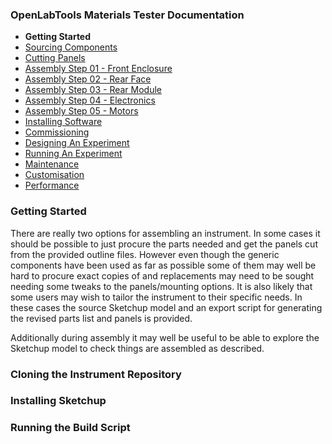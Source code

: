 ### OpenLabTools Materials Tester Documentation
- **Getting Started**
- [Sourcing Components](\01-sourcing_components.md)
- [Cutting Panels](\02-cutting_panels.md)
- [Assembly Step 01 - Front Enclosure](\03-assembly-01_front_enclosure.md)
- [Assembly Step 02 - Rear Face](\03-assembly-02_rear_face.md)
- [Assembly Step 03 - Rear Module](\03-assembly-03_rear_module.md)
- [Assembly Step 04 - Electronics](\03-assembly-04_electronics.md)
- [Assembly Step 05 - Motors](\03-assembly-05_motors.md)
- [Installing Software](\04-installing_software.md)
- [Commissioning](\05-commissioning.md)
- [Designing An Experiment](\06-designing_an_experiment.md)
- [Running An Experiment](\07-running_an_experiment.md)
- [Maintenance](\08-maintenance.md)
- [Customisation](\09-customisation.md)
- [Performance](\10-performance.md)

### Getting Started

[//]: # (END TITLE BLOCK)

There are really two options for assembling an instrument. In some cases it should be possible to just procure the parts needed and get the panels cut from the provided outline files. However even though the generic components have been used as far as possible some of them may well be hard to procure exact copies of and replacements may need to be sought needing some tweaks to the panels/mounting options. It is also likely that some users may wish to tailor the instrument to their specific needs. In these cases the source Sketchup model and an export script for generating the revised parts list and panels is provided.

Additionally during assembly it may well be useful to be able to explore the Sketchup model to check things are assembled as described.

### Cloning the Instrument Repository

### Installing Sketchup

### Running the Build Script
